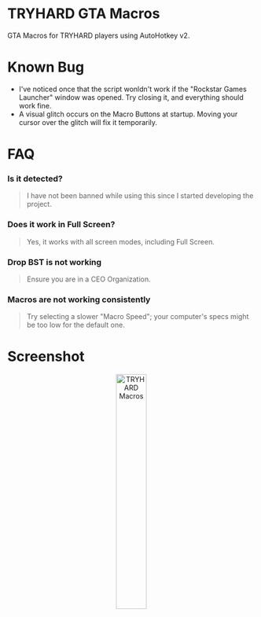 # TRYHARD GTA Macros

GTA Macros for TRYHARD players using AutoHotkey v2.

# Known Bug

- I've noticed once that the script wonldn't work if the "Rockstar Games Launcher" window was opened. Try closing it, and everything should work fine.
- A visual glitch occurs on the Macro Buttons at startup. Moving your cursor over the glitch will fix it temporarily.

# FAQ

### Is it detected?

> I have not been banned while using this since I started developing the project.

### Does it work in Full Screen?

> Yes, it works with all screen modes, including Full Screen.

### Drop BST is not working

> Ensure you are in a CEO Organization.

### Macros are not working consistently

> Try selecting a slower "Macro Speed"; your computer's specs might be too low for the default one.

# Screenshot

<div align="center">
  <img src="https://github.com/user-attachments/assets/a6361a65-7ea9-4e22-93d7-105168d77509" alt="TRYHARD Macros" style="width: 35%;">
</div>
